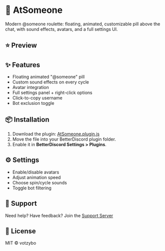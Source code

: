 # 🎯 AtSomeone

Modern @someone roulette: floating, animated, customizable pill above the chat, with sound effects, avatars, and a full settings UI.

## ⭐ Preview

## ✨ Features

- Floating animated "@someone" pill
- Custom sound effects on every cycle
- Avatar integration
- Full settings panel + right-click options
- Click-to-copy username
- Bot exclusion toggle

## 📦 Installation

1. Download the plugin:
   [AtSomeone.plugin.js](https://votzybo.github.io/BetterDiscord-Plugins/AtSomeone.plugin.js)
2. Move the file into your BetterDiscord plugin folder.
3. Enable it in **BetterDiscord Settings > Plugins**.

## ⚙️ Settings

- Enable/disable avatars
- Adjust animation speed
- Choose spin/cycle sounds
- Toggle bot filtering

## 💬 Support

Need help? Have feedback?
Join the [Support Server](https://discord.gg/kQfQdg3JgD)

## 🧾 License

MIT © votzybo
